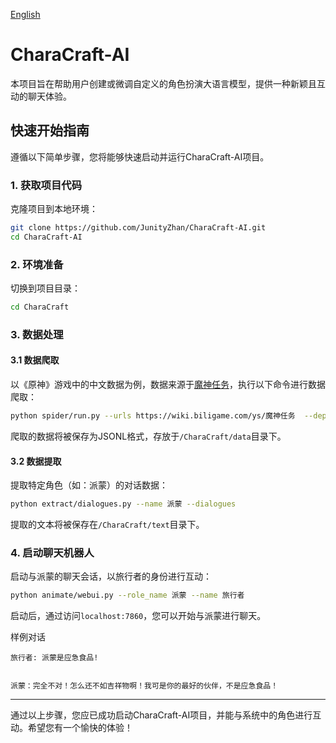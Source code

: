[English](README.md)

# CharaCraft-AI

本项目旨在帮助用户创建或微调自定义的角色扮演大语言模型，提供一种新颖且互动的聊天体验。

## 快速开始指南

遵循以下简单步骤，您将能够快速启动并运行CharaCraft-AI项目。

### 1. 获取项目代码

克隆项目到本地环境：

```bash
git clone https://github.com/JunityZhan/CharaCraft-AI.git
cd CharaCraft-AI
```

### 2. 环境准备

切换到项目目录：

```bash
cd CharaCraft
```

### 3. 数据处理

#### 3.1 数据爬取

以《原神》游戏中的中文数据为例，数据来源于[魔神任务](https://wiki.biligame.com/ys/魔神任务)，执行以下命令进行数据爬取：

```bash
python spider/run.py --urls https://wiki.biligame.com/ys/魔神任务  --depths 1
```

爬取的数据将被保存为JSONL格式，存放于`/CharaCraft/data`目录下。

#### 3.2 数据提取

提取特定角色（如：派蒙）的对话数据：

```bash
python extract/dialogues.py --name 派蒙 --dialogues
```

提取的文本将被保存在`/CharaCraft/text`目录下。

### 4. 启动聊天机器人

启动与派蒙的聊天会话，以旅行者的身份进行互动：

```bash
python animate/webui.py --role_name 派蒙 --name 旅行者
```

启动后，通过访问`localhost:7860`，您可以开始与派蒙进行聊天。

样例对话
```
旅行者: 派蒙是应急食品!


派蒙：完全不对！怎么还不如吉祥物啊！我可是你的最好的伙伴，不是应急食品！
```
---

通过以上步骤，您应已成功启动CharaCraft-AI项目，并能与系统中的角色进行互动。希望您有一个愉快的体验！
